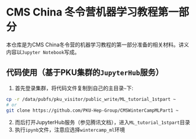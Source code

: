 # CMS China 冬令营机器学习教程第一部分

本仓库是为CMS China冬令营的机器学习教程的第一部分准备的相关材料。讲义内容以`Jupyter Notebook`写成。

## 代码使用（基于PKU集群的`JupyterHub`服务）

1. 首先登录集群，将代码文件复制到自己的主目录`~`下:
 ```bash
cp -r /data/pubfs/pku_visitor/public_write/ML_tutorial_1stpart ~
# or
git clone https://github.com/PKU-Hep-Group/CMSWinterCampMLPart1 ~
 ```
 2. 而后打开JupyterHub服务（参见腾讯文档），进入`ML_tutorial_1stpart`目录
 3. 执行`ipynb`文件，注意应选择`wintercamp_ml`环境
